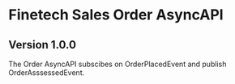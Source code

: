 # Finetech Sales Order AsyncAPI

## Version 1.0.0

The Order AsyncAPI subscibes on OrderPlacedEvent and publish OrderAsssessedEvent.


